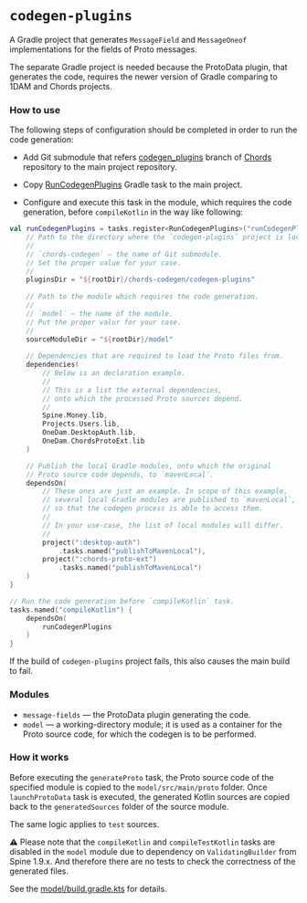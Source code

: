 # `codegen-plugins`

A Gradle project that generates `MessageField` and `MessageOneof` implementations for the fields of Proto messages.

The separate Gradle project is needed because the ProtoData plugin, 
that generates the code, requires the newer version of Gradle 
comparing to 1DAM and Chords projects.

### How to use

The following steps of configuration should be completed in order 
to run the code generation:

* Add Git submodule that refers [codegen_plugins](https://github.com/SpineEventEngine/Chords/tree/codegen_plugins) 
branch of [Chords](https://github.com/SpineEventEngine/Chords) repository 
to the main project repository.

* Copy [RunCodegenPlugins](buildSrc/src/main/kotlin/io/spine/internal/gradle/RunCodegenPlugins.kt) 
Gradle task to the main project.

* Configure and execute this task in the module, which requires the code generation,
before `compileKotlin` in the way like following:

```kotlin
val runCodegenPlugins = tasks.register<RunCodegenPlugins>("runCodegenPlugins") {
    // Path to the directory where the `codegen-plugins` project is located.
    //
    // `chords-codegen` — the name of Git submodule. 
    // Set the proper value for your case.
    //
    pluginsDir = "${rootDir}/chords-codegen/codegen-plugins"
    
    // Path to the module which requires the code generation.
    //
    // `model` — the name of the module. 
    // Put the proper valur for your case.
    //
    sourceModuleDir = "${rootDir}/model"
    
    // Dependencies that are required to load the Proto files from.
    dependencies(
        // Below is an declaration example.
        //
        // This is a list the external dependencies,
        // onto which the processed Proto sources depend.
        //
        Spine.Money.lib,
        Projects.Users.lib,
        OneDam.DesktopAuth.lib,
        OneDam.ChordsProtoExt.lib
    )

    // Publish the local Gradle modules, onto which the original 
    // Proto source code depends, to `mavenLocal`.
    dependsOn(
        // These ones are just an example. In scope of this example,
        // several local Gradle modules are published to `mavenLocal`,
        // so that the codegen process is able to access them.
        //
        // In your use-case, the list of local modules will differ.
        //
        project(":desktop-auth")
            .tasks.named("publishToMavenLocal"),
        project(":chords-proto-ext")
            .tasks.named("publishToMavenLocal")
    )
}

// Run the code generation before `compileKotlin` task.
tasks.named("compileKotlin") {
    dependsOn(
        runCodegenPlugins
    )
}
```

If the build of `codegen-plugins` project fails, 
this also causes the main build to fail.

### Modules

* `message-fields` — the ProtoData plugin generating the code.
* `model` — a working-directory module; it is used as a container for the Proto source code,
  for which the codegen is to be performed.

### How it works

Before executing the `generateProto` task, the Proto source code 
of the specified module is copied to the `model/src/main/proto` folder.
Once `launchProtoData` task is executed, the generated Kotlin sources
are copied back to the `generatedSources` folder of the source module.

The same logic applies to `test` sources.

:warning: Please note that the `compileKotlin` and `compileTestKotlin` tasks are disabled
in the `model` module due to dependency on `ValidatingBuilder` from Spine 1.9.x. 
And therefore there are no tests to check the correctness of the generated files.

See the [model/build.gradle.kts](model/build.gradle.kts) for details.
